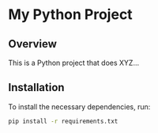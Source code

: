 # My Python Project

## Overview
This is a Python project that does XYZ...

## Installation
To install the necessary dependencies, run:

```bash
pip install -r requirements.txt
